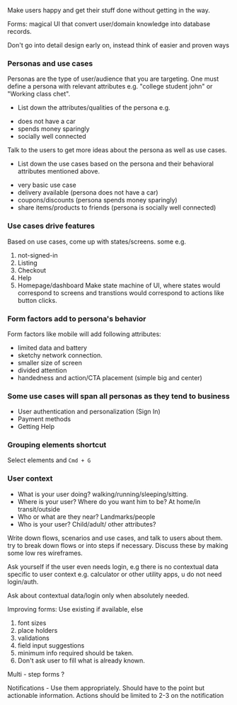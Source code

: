 Make users happy and get their
stuff done without getting in the way.

Forms: magical UI that convert user/domain knowledge into database records.

Don't go into detail design early on, instead think of easier and proven ways

### Personas and use cases

Personas are the type of user/audience that you are targeting.
One must define a persona with relevant attributes e.g. "college student john" or "Working class chet".
* List down the attributes/qualities of the persona e.g.
- does not have a car
- spends money sparingly
- socially well connected

Talk to the users to get more ideas about the persona as well as use cases.

* List down the use cases based on the persona and their behavioral attributes mentioned above.
- very basic use case
- delivery available (persona does not have a car)
- coupons/discounts (persona spends money sparingly)
- share items/products to friends (persona is socially well connected)

### Use cases drive features

Based on use cases, come up with states/screens.
some e.g. 
1. not-signed-in
2. Listing
3. Checkout
4. Help
5. Homepage/dashboard
Make state machine of UI, where states would correspond to 
screens and transtions would correspond to actions like button clicks.

### Form factors add to persona's behavior
Form factors like mobile will add following attributes:
- limited data and battery
- sketchy network connection.
- smaller size of screen
- divided attention
- handedness and action/CTA placement (simple big and center)

### Some use cases will span all personas as they tend to business
- User authentication and personalization  (Sign In)
- Payment methods
- Getting Help

### Grouping elements shortcut

Select elements and `Cmd + G`

### User context
- What is your user doing? walking/running/sleeping/sitting.
- Where is your user? Where do you want him to be? At home/in transit/outside
- Who or what are they near? Landmarks/people
- Who is your user? Child/adult/ other attributes?


Write down flows, scenarios and use cases, and talk to users about them.
try to break down flows or into steps if necessary. Discuss these by making some low res wireframes.

Ask yourself if the user even needs login, e.g there is no contextual data specific to user context e.g. calculator or other utility apps, u do not need login/auth.

Ask about contextual data/login only when absolutely needed.


Improving forms:
Use existing if available, else
1. font sizes
2. place holders
3. validations
4. field input suggestions
5. minimum info required should be taken.
6. Don't ask user to fill what is already known.

Multi - step forms ?


Notifications - Use them appropriately.
Should have to the point but actionable information. 
Actions should be limited to 2-3 on the notification
